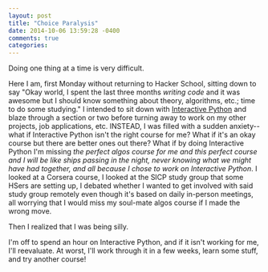 ```yaml
---
layout: post
title: "Choice Paralysis"
date: 2014-10-06 13:59:28 -0400
comments: true
categories:
---
```

Doing one thing at a time is very difficult.

Here I am, first Monday without returning to Hacker School, sitting down to say "Okay world, I spent the last three months *writing code* and it was awesome but I should know something about theory, algorithms, etc.; time to do some studying." I intended to sit down with [Interactive Python](http://interactivepython.org/runestone/static/pythonds/index.html) and blaze through a section or two before turning away to work on my other projects, job applications, etc. INSTEAD, I was filled with a sudden anxiety--what if Interactive Python isn't the right course for me? What if it's an okay course but there are better ones out there? What if by doing Interactive Python I'm missing _the perfect algos course for me and this perfect course and I will be like ships passing in the night, never knowing what we might have had together, and all because I chose to work on Interactive Python_. I looked at a Corsera course, I looked at the SICP study group that some HSers are setting up, I debated whether I wanted to get involved with said study group remotely even though it's based on daily in-person meetings, all worrying that I would miss my soul-mate algos course if I made the wrong move.

Then I realized that I was being silly.

I'm off to spend an hour on Interactive Python, and if it isn't working for me, I'll reevaluate. At worst, I'll work through it in a few weeks, learn some stuff, and try another course!
